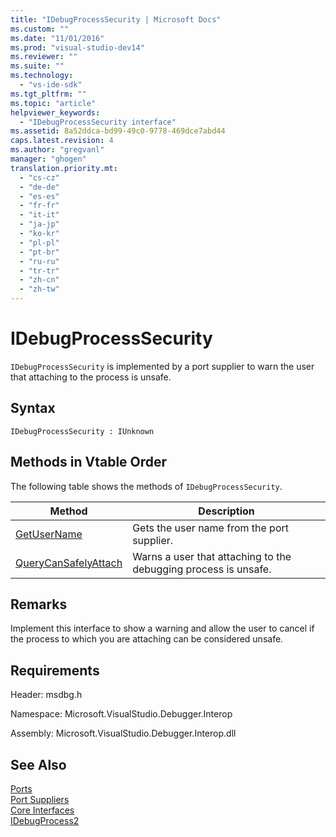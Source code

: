 ```yaml
---
title: "IDebugProcessSecurity | Microsoft Docs"
ms.custom: ""
ms.date: "11/01/2016"
ms.prod: "visual-studio-dev14"
ms.reviewer: ""
ms.suite: ""
ms.technology: 
  - "vs-ide-sdk"
ms.tgt_pltfrm: ""
ms.topic: "article"
helpviewer_keywords: 
  - "IDebugProcessSecurity interface"
ms.assetid: 8a52ddca-bd99-49c0-9778-469dce7abd44
caps.latest.revision: 4
ms.author: "gregvanl"
manager: "ghogen"
translation.priority.mt: 
  - "cs-cz"
  - "de-de"
  - "es-es"
  - "fr-fr"
  - "it-it"
  - "ja-jp"
  - "ko-kr"
  - "pl-pl"
  - "pt-br"
  - "ru-ru"
  - "tr-tr"
  - "zh-cn"
  - "zh-tw"
---
```

# IDebugProcessSecurity
`IDebugProcessSecurity` is implemented by a port supplier to warn the user that attaching to the process is unsafe.  
  
## Syntax  
  
```  
IDebugProcessSecurity : IUnknown  
```  
  
## Methods in Vtable Order  
 The following table shows the methods of `IDebugProcessSecurity`.  
  
|Method|Description|  
|------------|-----------------|  
|[GetUserName](../../../extensibility/debugger/reference/idebugprocesssecurity-getusername.md)|Gets the user name from the port supplier.|  
|[QueryCanSafelyAttach](../../../extensibility/debugger/reference/idebugprocesssecurity-querycansafelyattach.md)|Warns a user that attaching to the debugging process is unsafe.|  
  
## Remarks  
 Implement this interface to show a warning and allow the user to cancel if the process to which you are attaching can be considered unsafe.  
  
## Requirements  
 Header: msdbg.h  
  
 Namespace: Microsoft.VisualStudio.Debugger.Interop  
  
 Assembly: Microsoft.VisualStudio.Debugger.Interop.dll  
  
## See Also  
 [Ports](../../../extensibility/debugger/ports.md)   
 [Port Suppliers](../../../extensibility/debugger/port-suppliers.md)   
 [Core Interfaces](../../../extensibility/debugger/reference/core-interfaces.md)   
 [IDebugProcess2](../../../extensibility/debugger/reference/idebugprocess2.md)